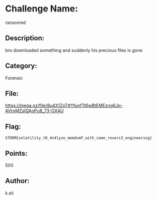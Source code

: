 # Challenge Name:
ransomed

## Description:
bro downloaded something and suddenly his precious files is gone

## Category:
Forensic

## File:
https://mega.nz/file/8u4X1ZoT#YfunfTt6wBtEMEzng6Jq-AVrpMZsIQAoPu8_73-GXAU

## Flag:
`STORM{volatility_t0_4n4lyze_memdumP_with_some_revers3_engineering}`

## Points:
500

## Author:
k.eii
